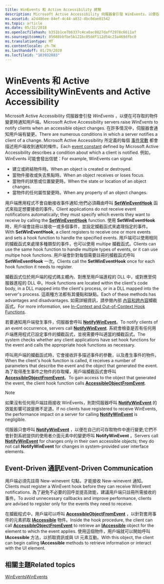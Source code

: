 ```yaml
---
title: WinEvents 和 Active Accessibility 總覽
description: Microsoft Active Accessibility 伺服器會引發 WinEvents，以便在可存取的物件變更時通知用戶端。
ms.assetid: a2d486ee-84ef-4c44-a832-dbc0dae81542
ms.topic: article
ms.date: 05/31/2018
ms.openlocfilehash: b351b1ce7b6337c4ca0ac0827daff2978c6611af
ms.sourcegitcommit: 85688bbfbe5b121bc05ddf112d54c23a469dfbc0
ms.translationtype: MT
ms.contentlocale: zh-TW
ms.lasthandoff: 01/29/2020
ms.locfileid: "103932883"
---
```

# <a name="winevents-and-active-accessibility"></a><span data-ttu-id="b08d4-103">WinEvents 和 Active Accessibility</span><span class="sxs-lookup"><span data-stu-id="b08d4-103">WinEvents and Active Accessibility</span></span>

<span data-ttu-id="b08d4-104">Microsoft Active Accessibility 伺服器會引發 *WinEvents* ，以便在可存取的物件變更時通知用戶端。</span><span class="sxs-lookup"><span data-stu-id="b08d4-104">Microsoft Active Accessibility servers raise *WinEvents* to notify clients when an accessible object changes.</span></span> <span data-ttu-id="b08d4-105">在許多情況中，伺服器會通知用戶端有變更。</span><span class="sxs-lookup"><span data-stu-id="b08d4-105">There are numerous conditions in which a server notifies a client of a change.</span></span> <span data-ttu-id="b08d4-106">Microsoft Active Accessibility 所定義的每個 [事件常數](event-constants.md) 都會描述用戶端收到通知的條件。</span><span class="sxs-lookup"><span data-stu-id="b08d4-106">Each [event constant](event-constants.md) defined by Microsoft Active Accessibility describes a condition about which a client is notified.</span></span> <span data-ttu-id="b08d4-107">例如，WinEvents 可能會發出信號：</span><span class="sxs-lookup"><span data-stu-id="b08d4-107">For example, WinEvents can signal:</span></span>

- <span data-ttu-id="b08d4-108">建立或終結物件時。</span><span class="sxs-lookup"><span data-stu-id="b08d4-108">When an object is created or destroyed.</span></span>
- <span data-ttu-id="b08d4-109">當物件接收或失去焦點時。</span><span class="sxs-lookup"><span data-stu-id="b08d4-109">When an object receives or loses focus.</span></span>
- <span data-ttu-id="b08d4-110">當物件的狀態或位置變更時。</span><span class="sxs-lookup"><span data-stu-id="b08d4-110">When the state or location of an object changes.</span></span>
- <span data-ttu-id="b08d4-111">當物件的任何屬性變更時。</span><span class="sxs-lookup"><span data-stu-id="b08d4-111">When any property of an object changes.</span></span>

<span data-ttu-id="b08d4-112">用戶端應用程式不會自動接收事件通知;他們必須藉由呼叫 [**SetWinEventHook**](/windows/desktop/api/Winuser/nf-winuser-setwineventhook) 函式來指定想要接收的事件。</span><span class="sxs-lookup"><span data-stu-id="b08d4-112">Client applications do not receive event notifications automatically; they must specify which events they want to receive by calling the [**SetWinEventHook**](/windows/desktop/api/Winuser/nf-winuser-setwineventhook) function.</span></span> <span data-ttu-id="b08d4-113">使用 **SetWinEventHook** 時，用戶端會註冊以接收一或多個事件，並設定攔截函式來處理指定的事件。</span><span class="sxs-lookup"><span data-stu-id="b08d4-113">With **SetWinEventHook**, a client registers to receive one or more events and sets a hook function to handle the specified events.</span></span> <span data-ttu-id="b08d4-114">用戶端可以使用相同的攔截函式來處理多種類型的事件，也可以使用 multipe 攔截函式。</span><span class="sxs-lookup"><span data-stu-id="b08d4-114">Clients can use the same hook function to handle multiple types of events, or it can use multipe hook functions.</span></span> <span data-ttu-id="b08d4-115">用戶端會針對每個需要註冊的攔截函式呼叫 **SetWinEventHook** 一次。</span><span class="sxs-lookup"><span data-stu-id="b08d4-115">Clients call the **SetWinEventHook** once for each hook function it needs to register.</span></span>

<span data-ttu-id="b08d4-116">攔截函式位於用戶端的程式碼主體內、對應至用戶端進程的 DLL 中，或對應至伺服器進程的 DLL 中。</span><span class="sxs-lookup"><span data-stu-id="b08d4-116">Hook functions are located within the client's code body, in a DLL mapped into the client's process, or in a DLL mapped into the server's process.</span></span> <span data-ttu-id="b08d4-117">這兩種方法都有其優點和缺點。</span><span class="sxs-lookup"><span data-stu-id="b08d4-117">Each of these methods has advantages and disadvantages.</span></span> <span data-ttu-id="b08d4-118">如需詳細資訊，請參閱內部 [內容和跨內容](in-context-and-out-of-context-hook-functions.md)攔截函式。</span><span class="sxs-lookup"><span data-stu-id="b08d4-118">For more information, see [In-Context and Out-of-Context Hook Functions](in-context-and-out-of-context-hook-functions.md).</span></span>

<span data-ttu-id="b08d4-119">若要通知用戶端發生事件，伺服器會呼叫 [**NotifyWinEvent**](/windows/desktop/api/Winuser/nf-winuser-notifywinevent)。</span><span class="sxs-lookup"><span data-stu-id="b08d4-119">To notify clients of an event occurrence, servers call [**NotifyWinEvent**](/windows/desktop/api/Winuser/nf-winuser-notifywinevent).</span></span> <span data-ttu-id="b08d4-120">系統會檢查是否有任何用戶端應用程式已設定事件的攔截函式，並視需要呼叫適當的攔截函式。</span><span class="sxs-lookup"><span data-stu-id="b08d4-120">The system checks whether any client applications have set hook functions for the event and calls the appropriate hook functions as necessary.</span></span>

<span data-ttu-id="b08d4-121">呼叫用戶端的攔截函式時，它會接收許多描述事件的參數，以及產生事件的物件。</span><span class="sxs-lookup"><span data-stu-id="b08d4-121">When the client's hook function is called, it receives a number of parameters that describe the event and the object that generated the event.</span></span> <span data-ttu-id="b08d4-122">為了取得產生事件之物件的存取權，用戶端攔截函式會呼叫 [**AccessibleObjectFromEvent**](/windows/desktop/api/Oleacc/nf-oleacc-accessibleobjectfromevent)。</span><span class="sxs-lookup"><span data-stu-id="b08d4-122">To gain access to the object that generated the event, the client hook function calls [**AccessibleObjectFromEvent**](/windows/desktop/api/Oleacc/nf-oleacc-accessibleobjectfromevent).</span></span>

> [!NOTE]
> <span data-ttu-id="b08d4-123">如果沒有任何用戶端註冊接收 WinEvents，則對伺服器呼叫 [**NotifyWinEvent**](/windows/desktop/api/Winuser/nf-winuser-notifywinevent) 的效能影響可說是微不足道。</span><span class="sxs-lookup"><span data-stu-id="b08d4-123">If no clients have registered to receive WinEvents, the performance impact on a server for calling [**NotifyWinEvent**](/windows/desktop/api/Winuser/nf-winuser-notifywinevent) is negligible.</span></span>
>
> <span data-ttu-id="b08d4-124">伺服器只會呼叫 [**NotifyWinEvent**](/windows/desktop/api/Winuser/nf-winuser-notifywinevent) ，以便在自己的可存取物件中進行變更;它們不會針對系統提供的使用者介面元素中的變更呼叫 **NotifyWinEvent** 。</span><span class="sxs-lookup"><span data-stu-id="b08d4-124">Servers call [**NotifyWinEvent**](/windows/desktop/api/Winuser/nf-winuser-notifywinevent) for changes only in their own accessible objects; they do not call **NotifyWinEvent** for changes in system-provided user interface elements.</span></span>

## <a name="event-driven-communication"></a><span data-ttu-id="b08d4-125">Event-Driven 通訊</span><span class="sxs-lookup"><span data-stu-id="b08d4-125">Event-Driven Communication</span></span>

<span data-ttu-id="b08d4-126">用戶端必須先註冊 New-winevent 勾點，才能接收 New-winevent 通知。</span><span class="sxs-lookup"><span data-stu-id="b08d4-126">Clients must register a WinEvent hook before they can receive WinEvent notifications.</span></span> <span data-ttu-id="b08d4-127">為了避免不必要的回呼並提高效能，建議用戶端只註冊所需接收的事件。</span><span class="sxs-lookup"><span data-stu-id="b08d4-127">To avoid unnecessary callbacks and improve performance, clients are advised to register only for the events they need to receive.</span></span>

<span data-ttu-id="b08d4-128">在攔截程式中，用戶端可以呼叫 [**AccessibleObjectFromEvent**](/windows/desktop/api/Oleacc/nf-oleacc-accessibleobjectfromevent) ，以針對套用事件的元素抓取 [**IAccessible**](/windows/desktop/api/oleacc/nn-oleacc-iaccessible) 物件。</span><span class="sxs-lookup"><span data-stu-id="b08d4-128">Inside the hook procedure, the client can call [**AccessibleObjectFromEvent**](/windows/desktop/api/Oleacc/nf-oleacc-accessibleobjectfromevent) to retrieve an [**IAccessible**](/windows/desktop/api/oleacc/nn-oleacc-iaccessible) object for the element to which the event applies.</span></span> <span data-ttu-id="b08d4-129">使用這個物件，用戶端就可以開始呼叫 **IAccessible** 方法，以抓取資訊或與 UI 元素互動。</span><span class="sxs-lookup"><span data-stu-id="b08d4-129">With this object, the client can begin calling **IAccessible** methods to retrieve information or interact with the UI element.</span></span>

## <a name="related-topics"></a><span data-ttu-id="b08d4-130">相關主題</span><span class="sxs-lookup"><span data-stu-id="b08d4-130">Related topics</span></span>

[<span data-ttu-id="b08d4-131">WinEvents</span><span class="sxs-lookup"><span data-stu-id="b08d4-131">WinEvents</span></span>](winevents-infrastructure.md)
